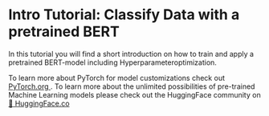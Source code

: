 # Intro Tutorial: Classify Data with a pretrained BERT

In this tutorial you will find a short introduction on how to train and apply a pretrained BERT-model including Hyperparameteroptimization. 

To learn more about PyTorch for model customizations check out [PyTorch.org ](https://pytorch.org/).
To learn more about the unlimited possibilities of pre-trained Machine Learning models please check out the HuggingFace community on [:hugs: HuggingFace.co](https://huggingface.co/)